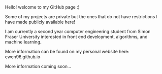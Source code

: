 Hello! welcome to my GitHub page :)

Some of my projects are private but the ones that do not have restrictions I have made publicly available here!

I am currently a second year computer engineering student from Simon Fraser University interested in front end development, algorithms, and machine learning.

More information can be found on my personal website here: cwen96.github.io

More information coming soon...
